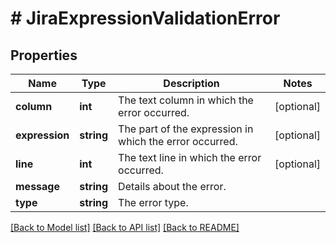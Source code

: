 # # JiraExpressionValidationError

## Properties

Name | Type | Description | Notes
------------ | ------------- | ------------- | -------------
**column** | **int** | The text column in which the error occurred. | [optional]
**expression** | **string** | The part of the expression in which the error occurred. | [optional]
**line** | **int** | The text line in which the error occurred. | [optional]
**message** | **string** | Details about the error. |
**type** | **string** | The error type. |

[[Back to Model list]](../../README.md#models) [[Back to API list]](../../README.md#endpoints) [[Back to README]](../../README.md)
